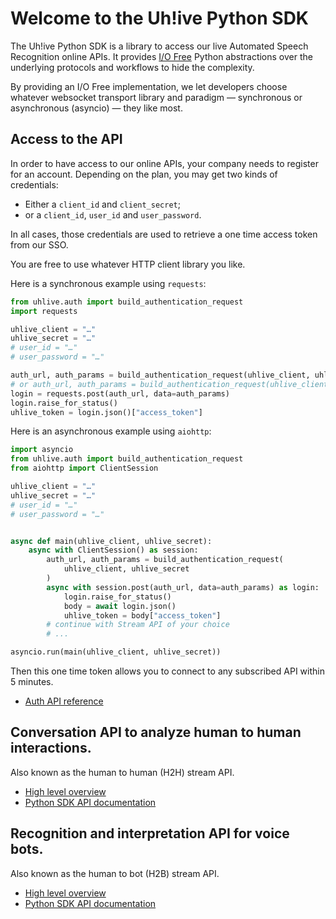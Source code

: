 # Welcome to the Uh!ive Python SDK

The Uh!ive Python SDK is a library to access our live Automated Speech Recognition online APIs.
It provides [I/O Free](https://sans-io.readthedocs.io/index.html) Python abstractions over the underlying protocols and workflows to hide the complexity.

By providing an I/O Free implementation, we let developers choose whatever websocket transport library and paradigm — synchronous or asynchronous (asyncio) — they like most.

## Access to the API

In order to have access to our online APIs, your company needs to register for an account. Depending on the plan, you may get two kinds of credentials:

* Either a `client_id` and `client_secret`;
* or a `client_id`, `user_id` and `user_password`.

In all cases, those credentials are used to retrieve a one time access token from our SSO.

You are free to use whatever HTTP client library you like.

Here is a synchronous example using `requests`:

```python
from uhlive.auth import build_authentication_request
import requests

uhlive_client = "…"
uhlive_secret = "…"
# user_id = "…"
# user_password = "…"

auth_url, auth_params = build_authentication_request(uhlive_client, uhlive_secret)
# or auth_url, auth_params = build_authentication_request(uhlive_client, user_id=user_id, user_pwd=user_password)
login = requests.post(auth_url, data=auth_params)
login.raise_for_status()
uhlive_token = login.json()["access_token"]
```

Here is an asynchronous example using `aiohttp`:

```python
import asyncio
from uhlive.auth import build_authentication_request
from aiohttp import ClientSession

uhlive_client = "…"
uhlive_secret = "…"
# user_id = "…"
# user_password = "…"


async def main(uhlive_client, uhlive_secret):
    async with ClientSession() as session:
        auth_url, auth_params = build_authentication_request(
            uhlive_client, uhlive_secret
        )
        async with session.post(auth_url, data=auth_params) as login:
            login.raise_for_status()
            body = await login.json()
            uhlive_token = body["access_token"]
        # continue with Stream API of your choice
        # ...

asyncio.run(main(uhlive_client, uhlive_secret))
```

Then this one time token allows you to connect to any subscribed API within 5 minutes.

* [Auth API reference](auth.md)


## Conversation API to analyze human to human interactions.

Also known as the human to human (H2H) stream API.

* [High level overview](https://docs.allo-media.net/stream-h2h/overview/#high-level-overview-and-concepts)
* [Python SDK API documentation](conversation_api.md)

## Recognition and interpretation API for voice bots.

Also known as the human to bot (H2B) stream API.

* [High level overview](https://docs.allo-media.net/stream-h2b/#real-time-stream-api-for-voicebots)
* [Python SDK API documentation](recognition_api.md)
